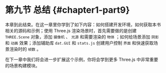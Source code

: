 <!--
 * @Author       : BigBigger
 * @Date         : 2021-08-16 14:36:30
 * @LastEditTime : 2021-08-18 13:44:56
 * @LastEditors  : BigBigger
-->

# 第九节 总结 {#chapter1-part9}

本章到此结束。在这一章里你学到了如下内容：如何搭建开发环境，如何获取本书相关的源码和示例；使用 Three.js 渲染场景时，首先需要做的是创建 `THREE.Scene` 对象，添加 `摄像机` 、 `光源` 和需要渲染的 `物体` ；如何给场景添加 `阴影` 和 `动画` 效果；添加辅助库 `dat.GUI` 和 `stats.js` 创建用户控制 `界面` 和快速获取场景渲染时的 `帧数` 。

在下一章中我们将会进一步扩展这个示例，你将会学到更多 Three.js 中非常重要的场景构建模块。
